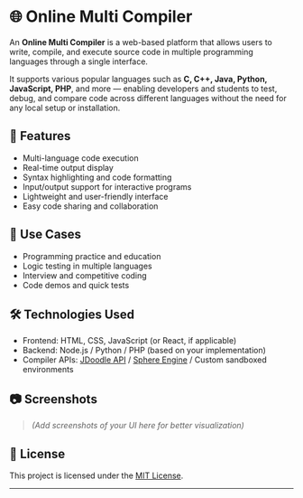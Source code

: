 # 🌐 Online Multi Compiler

An **Online Multi Compiler** is a web-based platform that allows users to write, compile, and execute source code in multiple programming languages through a single interface.

It supports various popular languages such as **C, C++, Java, Python, JavaScript, PHP**, and more — enabling developers and students to test, debug, and compare code across different languages without the need for any local setup or installation.

## 🚀 Features

- Multi-language code execution
- Real-time output display
- Syntax highlighting and code formatting
- Input/output support for interactive programs
- Lightweight and user-friendly interface
- Easy code sharing and collaboration

## 📌 Use Cases

- Programming practice and education
- Logic testing in multiple languages
- Interview and competitive coding
- Code demos and quick tests

## 🛠️ Technologies Used

- Frontend: HTML, CSS, JavaScript (or React, if applicable)
- Backend: Node.js / Python / PHP (based on your implementation)
- Compiler APIs: [JDoodle API](https://www.jdoodle.com/compiler-api) / [Sphere Engine](https://sphere-engine.com/) / Custom sandboxed environments

## 📷 Screenshots

> _(Add screenshots of your UI here for better visualization)_

## 📄 License

This project is licensed under the [MIT License](LICENSE).

---


